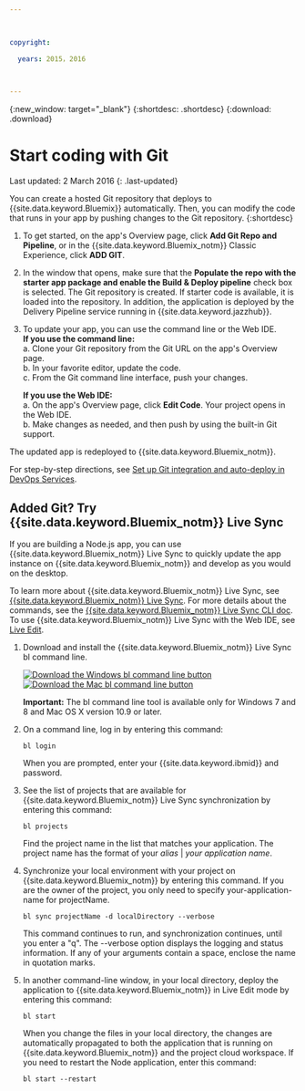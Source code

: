 ```yaml
---

 

copyright:

  years: 2015，2016

 

---
```


{:new_window: target="_blank"}
{:shortdesc: .shortdesc}
{:download: .download}

# Start coding with Git
Last updated: 2 March 2016
{: .last-updated}  

You can create a hosted Git repository that deploys to {{site.data.keyword.Bluemix}} automatically. Then, you can modify the code that runs in your app by pushing changes to the Git repository. 
{:shortdesc}

1. To get started, on the app's Overview page, click **Add Git Repo and Pipeline**, or in the {{site.data.keyword.Bluemix_notm}} Classic Experience, click **ADD GIT**. 
2. In the window that opens, make sure that the **Populate the repo with the starter app package and enable the Build & Deploy pipeline** check box is selected. The Git repository is created. If starter code is available, it is loaded into the repository. In addition, the application is deployed by the Delivery Pipeline service running in {{site.data.keyword.jazzhub}}.  
3. To update your app, you can use the command line or the Web IDE.  
   **If you use the command line:**  
   a. Clone your Git repository from the Git URL on the app's Overview page.  
   b. In your favorite editor, update the code.  
   c. From the Git command line interface, push your changes.  
	    
   **If you use the Web IDE:**  
   a. On the app's Overview page, click **Edit Code**. Your project opens in the Web IDE.  
   b. Make changes as needed, and then push by using the built-in Git support.  
		
The updated app is redeployed to {{site.data.keyword.Bluemix_notm}}.  

For step-by-step directions, see [Set up Git integration and auto-deploy in DevOps Services](https://hub.jazz.net/tutorials/jazzeditor/#git_integration_and_autodeployment).  

## Added Git? Try {{site.data.keyword.Bluemix_notm}} Live Sync  

If you are building a Node.js app, you can use {{site.data.keyword.Bluemix_notm}} Live Sync to quickly update the app instance on {{site.data.keyword.Bluemix_notm}} and develop as you would on the desktop.  

To learn more about {{site.data.keyword.Bluemix_notm}} Live Sync, see [{{site.data.keyword.Bluemix_notm}} Live Sync](../develop/bluemixlive.html). For more details about the commands, see the [{{site.data.keyword.Bluemix_notm}} Live Sync CLI doc](../cli/reference/bl/index.html). To use {{site.data.keyword.Bluemix_notm}} Live Sync with the Web IDE, see [Live Edit](../develop/bluemixlive.html).  

1. Download and install the {{site.data.keyword.Bluemix_notm}} Live Sync bl command line. 

   <p>
   <a class="xref" href="http://livesyncdownload.ng.bluemix.net/downloads/blive_setup.msi" target="_blank" title="(Opens in a new tab or window)"><img class="image" src="images/bl_gs_icons_windows_b.svg" alt="Download the Windows bl command line button" /> </a> 
   <a class="xref" href="http://livesyncdownload.ng.bluemix.net/downloads/BluemixLive.pkg" target="_blank" title="(Opens in a new tab or window)"><img class="image" src="images/bl_gs_icons_mac-osx_b.svg" alt="Download the Mac bl command line button" /> </a>
   </p>

   **Important:** The bl command line tool is available only for Windows 7 and 8 and Mac OS X version 10.9 or later. 

2. On a command line, log in by entering this command:  
   ```
   bl login
   ```
   When you are prompted, enter your {{site.data.keyword.ibmid}} and password.

3. See the list of projects that are available for {{site.data.keyword.Bluemix_notm}} Live Sync synchronization by entering this command: 
   ```
   bl projects
   ```
   Find the project name in the list that matches your application. The project name has the format of your *alias* | *your application name*. 

4. Synchronize your local environment with your project on {{site.data.keyword.Bluemix_notm}} by entering this command. If you are the owner of the project, you only need to specify your-application-name for projectName. 
   <!--- this command needs italicized parameters projectName localDirectory and yellow on 'local' -->
   ```
   bl sync projectName -d localDirectory --verbose
   ```
   This command continues to run, and synchronization continues, until you enter a "q". The --verbose option displays the logging and status information. If any of your arguments contain a space, enclose the name in quotation marks. 

5. In another command-line window, in your local directory, deploy the application to {{site.data.keyword.Bluemix_notm}} in Live Edit mode by entering this command:
   ```
   bl start
   ```  
   When you change the files in your local directory, the changes are automatically propagated to both the application that is running on {{site.data.keyword.Bluemix_notm}} and the project cloud workspace. If you need to restart the Node application, enter this command:
   ```
   bl start --restart 
   ```
